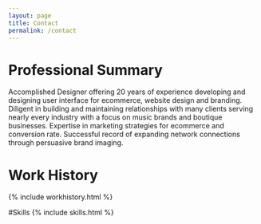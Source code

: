 ```yaml
---
layout: page
title: Contact
permalink: /contact
---
```


# Professional Summary
Accomplished Designer offering 20 years of experience developing and designing user interface for ecommerce, website design and branding. Diligent in building and maintaining relationships with many clients serving nearly every industry with a focus on music brands and boutique businesses. Expertise in marketing strategies for ecommerce and conversion rate. Successful record of expanding network connections through persuasive brand imaging.

# Work History
{% include workhistory.html %}

#Skills
{% include skills.html %}
